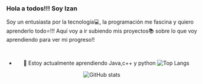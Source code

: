 ### Hola a todos!!! Soy Izan
Soy un entusiasta por la tecnología💻, la programación me fascina y quiero aprenderlo todo⭐!!!
Aquí voy a ir subiendo mis proyectos📚 sobre lo que voy aprendiendo para ver mi progreso!!

<br>
<div align="center">

- 🌱 Estoy actualmente aprendiendo Java,c++ y python
![Top Langs](https://github-readme-stats.vercel.app/api/top-langs/?username=akach4n&theme=radical)

![GitHub stats](https://github-readme-stats.vercel.app/api?username=akach4n&show_icons=true&theme=radical)
</div>

